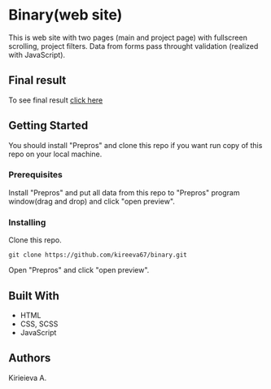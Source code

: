 # Binary(web site)

This is web site with two pages (main and project page) with fullscreen scrolling, project filters. Data from forms pass throught validation (realized with JavaScript).

## Final result

To see final result [click here](https://kireeva67.github.io/binary_no_scss/)

## Getting Started

You should install "Prepros" and clone this repo if you want run copy of this repo on your local machine.

### Prerequisites

Install "Prepros" and put all data from this repo to "Prepros" program window(drag and drop) and click "open preview". 

### Installing

Clone this repo.

```
git clone https://github.com/kireeva67/binary.git
```

Open "Prepros" and click "open preview".

## Built With

* HTML
* CSS, SCSS
* JavaScript

## Authors

Kirieieva A.

